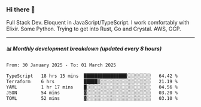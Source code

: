 ### Hi there 👋

Full Stack Dev. Eloquent in JavaScript/TypeScript. I work comfortably with Elixir. Some Python. Trying to get into Rust, Go and Crystal. AWS, GCP.

***

##### 📊 Monthly development breakdown (updated every 8 hours)

<!--START_SECTION:waka-->

```txt
From: 30 January 2025 - To: 01 March 2025

TypeScript   18 hrs 15 mins  ████████████████░░░░░░░░░   64.42 %
Terraform    6 hrs           █████▒░░░░░░░░░░░░░░░░░░░   21.19 %
YAML         1 hr 17 mins    █░░░░░░░░░░░░░░░░░░░░░░░░   04.56 %
JSON         54 mins         ▓░░░░░░░░░░░░░░░░░░░░░░░░   03.20 %
TOML         52 mins         ▓░░░░░░░░░░░░░░░░░░░░░░░░   03.10 %
```

<!--END_SECTION:waka-->
